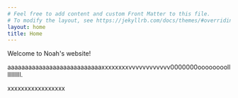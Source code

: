 ```yaml
---
# Feel free to add content and custom Front Matter to this file.
# To modify the layout, see https://jekyllrb.com/docs/themes/#overriding-theme-defaults
layout: home
title: Home
---
```


Welcome to Noah's website!

aaaaaaaaaaaaaaaaaaaaaaaaaaaxxxxxxxxvvvvvvvvvvvv0000000oooooooolllllllllll.

xxxxxxxxxxxxxxxxx
